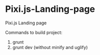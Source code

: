 # Pixi.js-Landing-page
Pixi.js Landing page

Commands to build project: 
1. grunt
2. grunt dev (without minify and uglify)
